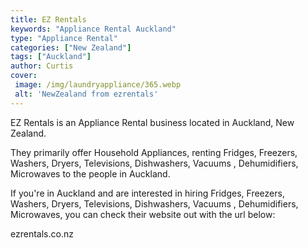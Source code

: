 ```yaml
---
title: EZ Rentals
keywords: "Appliance Rental Auckland"
type: "Appliance Rental"
categories: ["New Zealand"]
tags: ["Auckland"]
author: Curtis
cover:
 image: /img/laundryappliance/365.webp
 alt: 'NewZealand from ezrentals'
---
```


EZ Rentals is an Appliance Rental business located in Auckland, New Zealand. 

They primarily offer Household Appliances, renting Fridges, Freezers, Washers, Dryers, Televisions, Dishwashers, Vacuums , Dehumidifiers, Microwaves to the people in Auckland.

If you're in Auckland and are interested in hiring Fridges, Freezers, Washers, Dryers, Televisions, Dishwashers, Vacuums , Dehumidifiers, Microwaves, you can check their website out with the url below: 

ezrentals.co.nz
